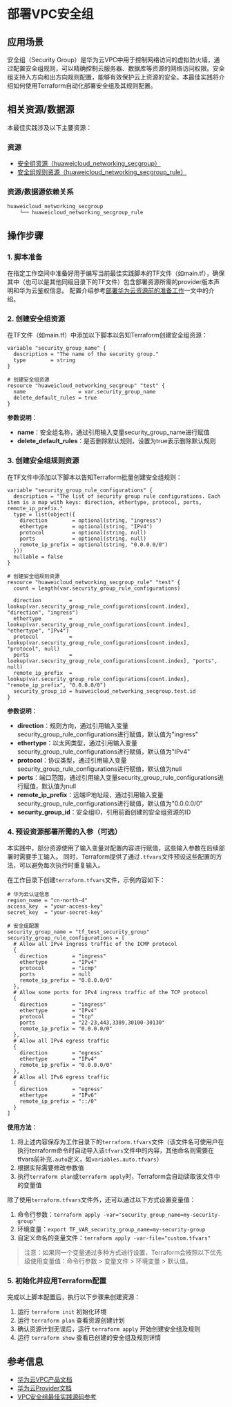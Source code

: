 # 部署VPC安全组

## 应用场景

安全组（Security Group）是华为云VPC中用于控制网络访问的虚拟防火墙，通过配置安全组规则，可以精确控制云服务器、数据库等资源的网络访问权限。安全组支持入方向和出方向规则配置，能够有效保护云上资源的安全。本最佳实践将介绍如何使用Terraform自动化部署安全组及其规则配置。

## 相关资源/数据源

本最佳实践涉及以下主要资源：

### 资源

- [安全组资源（huaweicloud_networking_secgroup）](https://registry.terraform.io/providers/huaweicloud/huaweicloud/latest/docs/resources/networking_secgroup)
- [安全组规则资源（huaweicloud_networking_secgroup_rule）](https://registry.terraform.io/providers/huaweicloud/huaweicloud/latest/docs/resources/networking_secgroup_rule)

### 资源/数据源依赖关系

```
huaweicloud_networking_secgroup
    └── huaweicloud_networking_secgroup_rule
```

## 操作步骤

### 1. 脚本准备

在指定工作空间中准备好用于编写当前最佳实践脚本的TF文件（如main.tf），确保其中（也可以是其他同级目录下的TF文件）包含部署资源所需的provider版本声明和华为云鉴权信息。
配置介绍参考[部署华为云资源前的准备工作](../../introductions/prepare_before_deploy.md)一文中的介绍。

### 2. 创建安全组资源

在TF文件（如main.tf）中添加以下脚本以告知Terraform创建安全组资源：

```hcl
variable "security_group_name" {
  description = "The name of the security group."
  type        = string
}

# 创建安全组资源
resource "huaweicloud_networking_secgroup" "test" {
  name                 = var.security_group_name
  delete_default_rules = true
}
```

**参数说明**：
- **name**：安全组名称，通过引用输入变量security_group_name进行赋值
- **delete_default_rules**：是否删除默认规则，设置为true表示删除默认规则

### 3. 创建安全组规则资源

在TF文件中添加以下脚本以告知Terraform批量创建安全组规则：

```hcl
variable "security_group_rule_configurations" {
  description = "The list of security group rule configurations. Each item is a map with keys: direction, ethertype, protocol, ports, remote_ip_prefix."
  type = list(object({
    direction        = optional(string, "ingress")
    ethertype        = optional(string, "IPv4")
    protocol         = optional(string, null)
    ports            = optional(string, null)
    remote_ip_prefix = optional(string, "0.0.0.0/0")
  }))
  nullable = false
}

# 创建安全组规则资源
resource "huaweicloud_networking_secgroup_rule" "test" {
  count = length(var.security_group_rule_configurations)

  direction         = lookup(var.security_group_rule_configurations[count.index], "direction", "ingress")
  ethertype         = lookup(var.security_group_rule_configurations[count.index], "ethertype", "IPv4")
  protocol          = lookup(var.security_group_rule_configurations[count.index], "protocol", null)
  ports             = lookup(var.security_group_rule_configurations[count.index], "ports", null)
  remote_ip_prefix  = lookup(var.security_group_rule_configurations[count.index], "remote_ip_prefix", "0.0.0.0/0")
  security_group_id = huaweicloud_networking_secgroup.test.id
}
```

**参数说明**：
- **direction**：规则方向，通过引用输入变量security_group_rule_configurations进行赋值，默认值为"ingress"
- **ethertype**：以太网类型，通过引用输入变量security_group_rule_configurations进行赋值，默认值为"IPv4"
- **protocol**：协议类型，通过引用输入变量security_group_rule_configurations进行赋值，默认值为null
- **ports**：端口范围，通过引用输入变量security_group_rule_configurations进行赋值，默认值为null
- **remote_ip_prefix**：远端IP地址段，通过引用输入变量security_group_rule_configurations进行赋值，默认值为"0.0.0.0/0"
- **security_group_id**：安全组ID，引用前面创建的安全组资源的ID

### 4. 预设资源部署所需的入参（可选）

本实践中，部分资源使用了输入变量对配置内容进行赋值，这些输入参数在后续部署时需要手工输入。
同时，Terraform提供了通过`.tfvars`文件预设这些配置的方法，可以避免每次执行时重复输入。

在工作目录下创建`terraform.tfvars`文件，示例内容如下：

```hcl
# 华为云认证信息
region_name = "cn-north-4"
access_key  = "your-access-key"
secret_key  = "your-secret-key"

# 安全组配置
security_group_name = "tf_test_security_group"
security_group_rule_configurations = [
  # Allow all IPv4 ingress traffic of the ICMP protocol
  {
    direction        = "ingress"
    ethertype        = "IPv4"
    protocol         = "icmp"
    ports            = null
    remote_ip_prefix = "0.0.0.0/0"
  },
  # Allow some ports for IPv4 ingress traffic of the TCP protocol
  {
    direction        = "ingress"
    ethertype        = "IPv4"
    protocol         = "tcp"
    ports            = "22-23,443,3389,30100-30130"
    remote_ip_prefix = "0.0.0.0/0"
  },
  # Allow all IPv4 egress traffic
  {
    direction        = "egress"
    ethertype        = "IPv4"
    remote_ip_prefix = "0.0.0.0/0"
  },
  # Allow all IPv6 egress traffic
  {
    direction        = "egress"
    ethertype        = "IPv6"
    remote_ip_prefix = "::/0"
  }
]
```

**使用方法**：

1. 将上述内容保存为工作目录下的`terraform.tfvars`文件（该文件名可使用户在执行terraform命令时自动导入该`tfvars`文件中的内容，其他命名则需要在tfvars前补充`.auto`定义，如`variables.auto.tfvars`）
2. 根据实际需要修改参数值
3. 执行`terraform plan`或`terraform apply`时，Terraform会自动读取该文件中的变量值

除了使用`terraform.tfvars`文件外，还可以通过以下方式设置变量值：

1. 命令行参数：`terraform apply -var="security_group_name=my-security-group"`
2. 环境变量：`export TF_VAR_security_group_name=my-security-group`
3. 自定义命名的变量文件：`terraform apply -var-file="custom.tfvars"`

> 注意：如果同一个变量通过多种方式进行设置，Terraform会按照以下优先级使用变量值：命令行参数 > 变量文件 > 环境变量 > 默认值。

### 5. 初始化并应用Terraform配置

完成以上脚本配置后，执行以下步骤来创建资源：

1. 运行 `terraform init` 初始化环境
2. 运行 `terraform plan` 查看资源创建计划
3. 确认资源计划无误后，运行 `terraform apply` 开始创建安全组及规则
4. 运行 `terraform show` 查看已创建的安全组及规则详情

## 参考信息

- [华为云VPC产品文档](https://support.huaweicloud.com/vpc/index.html)
- [华为云Provider文档](https://registry.terraform.io/providers/huaweicloud/huaweicloud/latest/docs)
- [VPC安全组最佳实践源码参考](https://github.com/huaweicloud/terraform-provider-huaweicloud/tree/master/examples/vpc)

